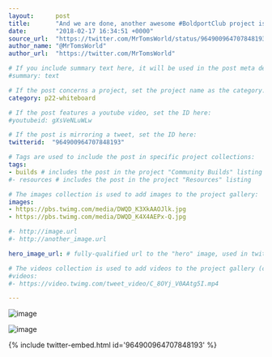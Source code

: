 ```yaml
---
layout:      post
title:       "And we are done, another awesome #BoldportClub project is complete.  @boldport"
date:        "2018-02-17 16:34:51 +0000"
source_url:  "https://twitter.com/MrTomsWorld/status/964900964707848193"
author_name: "@MrTomsWorld"
author_url:  "https://twitter.com/MrTomsWorld"

# If you include summary text here, it will be used in the post meta description instead of an excerpt from the post body
#summary: text

# If the post concerns a project, set the project name as the category:
category: p22-whiteboard

# If the post features a youtube video, set the ID here:
#youtubeid: gXsVeNLuWLw

# If the post is mirroring a tweet, set the ID here:
twitterid:  "964900964707848193"

# Tags are used to include the post in specific project collections:
tags:
- builds # includes the post in the project "Community Builds" listing
#- resources # includes the post in the project "Resources" listing

# The images collection is used to add images to the project gallery:
images:
- https://pbs.twimg.com/media/DWQD_K3XkAAOJlk.jpg
- https://pbs.twimg.com/media/DWQD_K4X4AEPx-Q.jpg

#- http://image.url
#- http://another_image.url

hero_image_url: # fully-qualified url to the "hero" image, used in twitter cards for example

# The videos collection is used to add videos to the project gallery (currently only mp4):
#videos:
#- https://video.twimg.com/tweet_video/C_8OYj_V0AAtg5I.mp4

---
```


![image](https://pbs.twimg.com/media/DWQD_K3XkAAOJlk.jpg)

![image](https://pbs.twimg.com/media/DWQD_K4X4AEPx-Q.jpg)

{% include twitter-embed.html id='964900964707848193' %}


